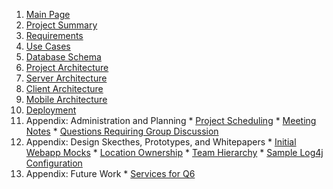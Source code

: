   1. [Main Page](Main_Page.md)
  1. [Project Summary](Project_Summary.md)
  1. [Requirements](Requirements.md)
  1. [Use Cases](Project_Use_Cases.md)
  1. [Database Schema](DatabaseSchema.md)
  1. [Project Architecture](Project_Architecture.md)
  1. [Server Architecture](Server_Architecture.md)
  1. [Client Architecture](Client_Architecture.md)
  1. [Mobile Architecture](Mobile_Architecture.md)
  1. [Deployment](Deployment.md)
  1. Appendix: Administration and Planning
    * [Project Scheduling](Schedule_and_Milestones.md)
    * [Meeting Notes](Meeting_Notes.md)
    * [Questions Requiring Group Discussion](QuestionsRequiringGroupDiscussion.md)
  1. Appendix: Design Skecthes, Prototypes, and Whitepapers
    * [Initial Webapp Mocks](Mock_Serengeti_Website.md)
    * [Location Ownership](LocationOwnershipScoring.md)
    * [Team Hierarchy](TeamHierarchyRules.md)
    * [Sample Log4j Configuration](SampleLog4JConfiguration.md)
  1. Appendix: Future Work
    * [Services for Q6](ServicesForQ6.md)